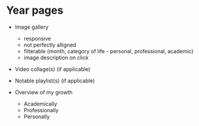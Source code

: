 # Year pages

- Image gallery
    - responsive
    - not perfectly alligned
    - filterable (month, category of life - personal, professional, academic)
    - image description on click

- Video collage(s) (if applicable)

- Notable playlist(s) (if applicable)

- Overview of my growth
    - Academically
    - Professionally
    - Personally
